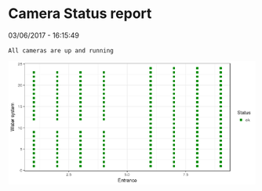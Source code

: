 Camera Status report
================
03/06/2017 - 16:15:49

    All cameras are up and running

![](camreport_files/figure-markdown_github/unnamed-chunk-2-1.png)
